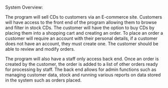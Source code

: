 System Overview: 

The program will sell CDs to customers via an E-commerce site. Customers will have access to the front end of the program allowing them to browse and filter in stock CDs. The customer will have the option to buy CDs by placing them into a shopping cart and creating an order. To place an order a customer will require an account with their personal details, if a customer does not have an account, they must create one. The customer should be able to review and modify orders. 

The program will also have a staff only access back end. Once an order is created by the customer, the order is added to a list of other orders ready for processing by staff. The back end allows for admin functions such as managing customer data, stock and running various reports on data stored in the system such as orders placed. 
